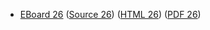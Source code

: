 * [EBoard 26](../eboards/eboard.26.html)
  ([Source 26](../eboards/eboard.26.md))
  ([HTML 26](../eboards/eboard.26.html))
  ([PDF 26](../eboards/eboard.26.pdf))
        
